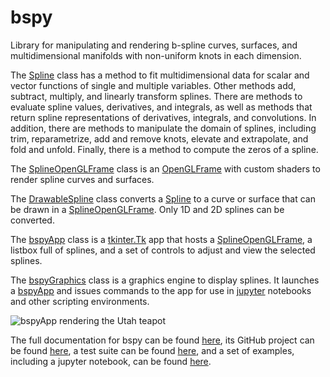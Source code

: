 # bspy
Library for manipulating and rendering b-spline curves, surfaces, and multidimensional manifolds with non-uniform knots in each dimension.

The [Spline](https://ericbrec.github.io/bspy/bspy/spline.html) class has a method to fit multidimensional data for 
scalar and vector functions of single and multiple variables. Other methods add, subtract, multiply, and linearly transform splines. 
There are methods to evaluate spline values, derivatives, and integrals, as well as methods that return spline representations 
of derivatives, integrals, and convolutions. In addition, there are methods to manipulate the domain of splines, including trim, 
reparametrize, add and remove knots, elevate and extrapolate, and fold and unfold. Finally, there is a method to compute the zeros of a spline.

The [SplineOpenGLFrame](https://ericbrec.github.io/bspy/bspy/splineOpenGLFrame.html) class is an 
[OpenGLFrame](https://pypi.org/project/pyopengltk/) with custom shaders to render spline curves and surfaces.

The [DrawableSpline](https://ericbrec.github.io/bspy/bspy/drawableSpline.html) class converts a 
[Spline](https://ericbrec.github.io/bspy/bspy/spline.html) to a curve or surface that can be drawn in a 
[SplineOpenGLFrame](https://ericbrec.github.io/bspy/bspy/splineOpenGLFrame.html). Only 1D and 2D splines can be converted.

The [bspyApp](https://ericbrec.github.io/bspy/bspy/bspyApp.html) class is a 
[tkinter.Tk](https://docs.python.org/3/library/tkinter.html) app that hosts a 
[SplineOpenGLFrame](https://ericbrec.github.io/bspy/bspy/splineOpenGLFrame.html), 
a listbox full of splines, and a set of controls to adjust and view the selected splines.

The [bspyGraphics](https://ericbrec.github.io/bspy/bspy/bspyApp.html#bspyGraphics) class is a graphics engine to display splines.
It launches a [bspyApp](https://ericbrec.github.io/bspy/bspy/bspyApp.html) and issues commands to the app for use 
in [jupyter](https://jupyter.org/) notebooks and other scripting environments.

![bspyApp rendering the Utah teapot](https://ericbrec.github.io/bspy/bspyApp.png "bspyApp rendering the Utah teapot")

The full documentation for bspy can be found [here](https://ericbrec.github.io/bspy), its GitHub project can be found 
[here](https://github.com/ericbrec/bspy), a test suite can be found [here](https://github.com/ericbrec/bspy/tree/main/tests), and
a set of examples, including a jupyter notebook, can be found [here](https://github.com/ericbrec/bspy/tree/main/examples).
